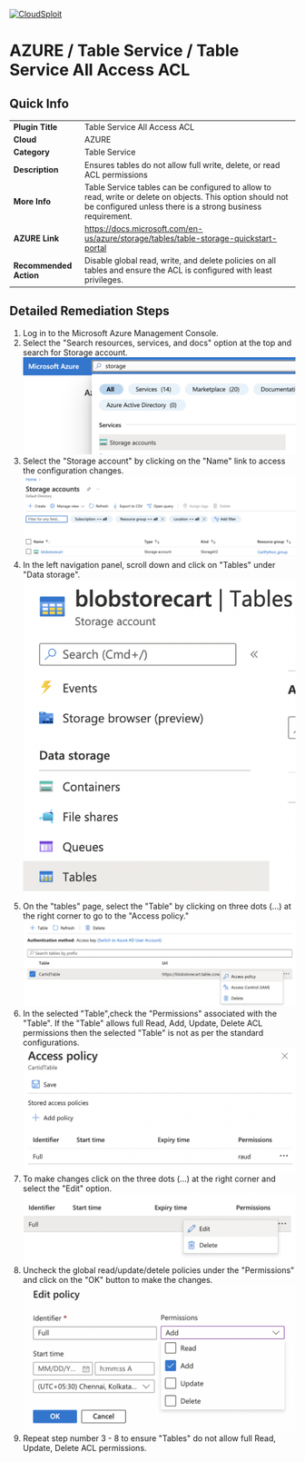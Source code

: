 [![CloudSploit](https://cloudsploit.com/img/logo-new-big-text-100.png "CloudSploit")](https://cloudsploit.com)

# AZURE / Table Service / Table Service All Access ACL

## Quick Info

| | |
|-|-|
| **Plugin Title** | Table Service All Access ACL |
| **Cloud** | AZURE |
| **Category** | Table Service |
| **Description** | Ensures tables do not allow full write, delete, or read ACL permissions |
| **More Info** | Table Service tables can be configured to allow to read, write or delete on objects. This option should not be configured unless there is a strong business requirement. |
| **AZURE Link** | https://docs.microsoft.com/en-us/azure/storage/tables/table-storage-quickstart-portal |
| **Recommended Action** | Disable global read, write, and delete policies on all tables and ensure the ACL is configured with least privileges. |

## Detailed Remediation Steps

1. Log in to the Microsoft Azure Management Console.
2. Select the "Search resources, services, and docs" option at the top and search for Storage account. </br> <img src="/resources/azure/tableservice/table-service-all-access-acl/step2.png"/>
3. Select the "Storage account" by clicking on the "Name" link to access the configuration changes. </br> <img src="/resources/azure/tableservice/table-service-all-access-acl/step3.png"/>
4. In the left navigation panel, scroll down and click on "Tables" under "Data storage".</br> <img src="/resources/azure/tableservice/table-service-all-access-acl/step4.png"/>
5. On the "tables" page, select the "Table" by clicking on three dots (...) at the right corner to go to the "Access policy." </br> <img src="/resources/azure/tableservice/table-service-all-access-acl/step5.png"/>
6. In the selected "Table",check the "Permissions" associated with the "Table". If the "Table" allows full Read, Add, Update, Delete ACL permissions then the selected "Table" is not as per the standard configurations.</br> <img src="/resources/azure/tableservice/table-service-all-access-acl/step6.png"/>
7. To make changes click on the three dots (...) at the right corner and select the "Edit" option.</br> <img src="/resources/azure/tableservice/table-service-all-access-acl/step7.png"/>
8. Uncheck the global read/update/detele policies under the "Permissions" and click on the "OK" button to make the changes.</br> <img src="/resources/azure/tableservice/table-service-all-access-acl/step8.png"/>
9. Repeat step number 3 - 8 to ensure "Tables" do not allow full Read, Update, Delete ACL permissions. </br>
